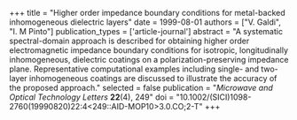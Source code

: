 +++
title = "Higher order impedance boundary conditions for metal-backed inhomogeneous dielectric layers"
date = 1999-08-01
authors = ["V. Galdi", "I. M Pinto"]
publication_types = ['article-journal']
abstract = "A systematic spectral-domain approach is described for obtaining higher order electromagnetic impedance boundary conditions for isotropic, longitudinally inhomogeneous, dielectric coatings on a polarization-preserving impedance plane. Representative computational examples including single- and two-layer inhomogeneous coatings are discussed to illustrate the accuracy of the proposed approach."
selected = false
publication = "*Microwave and Optical Technology Letters* **22**(4),  249"
doi = "10.1002/(SICI)1098-2760(19990820)22:4<249::AID-MOP10>3.0.CO;2-T"
+++
